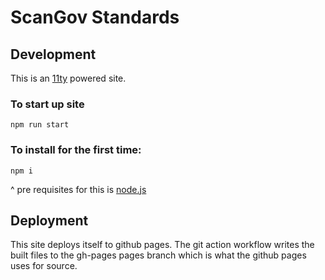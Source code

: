 # ScanGov Standards

## Development

This is an <a href="https://www.11ty.dev/">11ty</a> powered site.

### To start up site

```
npm run start
```

### To install for the first time:

```
npm i
```

^ pre requisites for this is <a href="https://nodejs.org/en">node.js</a>

## Deployment

This site deploys itself to github pages. The git action workflow writes the built files to the gh-pages pages branch which is what the github pages uses for source.

